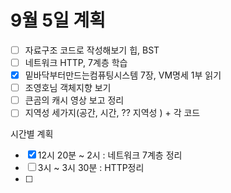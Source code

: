 # 9월 5일 계획

- [ ]  자료구조 코드로 작성해보기
힙, BST
- [ ]  네트워크 HTTP, 7계층 학습
- [x]  밑바닥부터만드는컴퓨팅시스템 7장, VM명세 1부 읽기
- [ ]  조영호님 객체지향 보기
- [ ]  큰곰의 캐시 영상 보고 정리
- [ ]  지역성 세가지(공간, 시간, ?? 지역성 ) + 각 코드

시간별 계획

- [x]  12시 20분 ~ 2시 : 네트워크 7계층 정리
- [ ]  3시 ~ 3시 30분 : HTTP정리
- [ ]